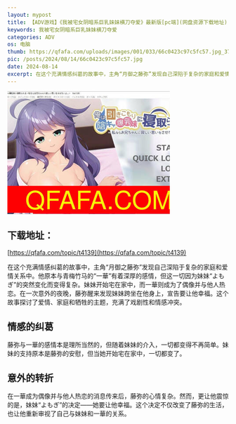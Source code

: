 ```yaml
---
layout: mypost
title: 【ADV游戏】《我被宅女阴暗系巨乳妹妹横刀夺爱》最新版[pc端](网盘资源下载地址)
keywords: 我被宅女阴暗系巨乳妹妹横刀夺爱
categories: ADV
os: 电脑
thumb: https://qfafa.com/uploads/images/001/033/66c0423c97c5fc57.jpg_370x280.jpg
pic: /posts/2024/08/14/66c0423c97c5fc57.jpg
date: 2024-08-14
excerpt: 在这个充满情感纠葛的故事中，主角“月御之藤弥”发现自己深陷于复杂的家庭和爱情关系中。他原本与青梅竹马的“一華”有着深厚的感情，但这一切因为妹妹“よもぎ”的突然变化而变得复杂。妹妹开始宅在家中，而一華则成为了偶像并与他人热恋。在一次意外的夜晚，藤弥醒来发现妹妹跨坐在他身上，宣告要让他幸福。这个故事探讨了爱情、家庭和牺牲的主题，充满了戏剧性和情感冲突。
---
```


![我被宅女阴暗系巨乳妹妹横刀夺爱](/posts/2024/08/14/66c0423c97c5fc57.jpg)

## 下载地址：

[https://qfafa.com/topic/t4139](https://qfafa.com/topic/t4139)

在这个充满情感纠葛的故事中，主角“月御之藤弥”发现自己深陷于复杂的家庭和爱情关系中。他原本与青梅竹马的“一華”有着深厚的感情，但这一切因为妹妹“よもぎ”的突然变化而变得复杂。妹妹开始宅在家中，而一華则成为了偶像并与他人热恋。在一次意外的夜晚，藤弥醒来发现妹妹跨坐在他身上，宣告要让他幸福。这个故事探讨了爱情、家庭和牺牲的主题，充满了戏剧性和情感冲突。

## 情感的纠葛

藤弥与一華的感情本是理所当然的，但随着妹妹的介入，一切都变得不再简单。妹妹的支持原本是藤弥的安慰，但当她开始宅在家中，一切都变了。

## 意外的转折

在一華成为偶像并与他人热恋的消息传来后，藤弥的心情复杂。然而，更让他震惊的是，妹妹“よもぎ”的决定——她要让他幸福。这个决定不仅改变了藤弥的生活，也让他重新审视了自己与妹妹和一華的关系。